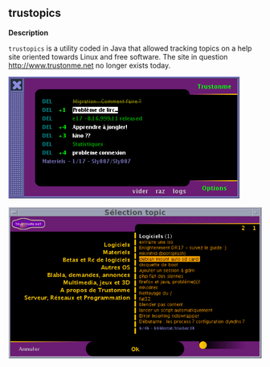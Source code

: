## trustopics

**Description**

`trustopics` is a utility coded in Java that allowed tracking topics on a help site oriented towards Linux and free software.
The site in question http://www.trustonme.net no longer exists today.

![trustopics_2](trustopics_2.png)  

![trustopics_1](trustopics_1.png)  


